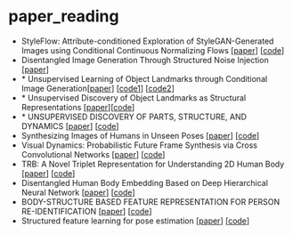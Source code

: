 # paper_reading
- StyleFlow: Attribute-conditioned Exploration of StyleGAN-Generated Images using Conditional Continuous Normalizing Flows [[paper](https://arxiv.org/pdf/2008.02401.pdf)] [[code](https://github.com/RameenAbdal/StyleFlow)]
- Disentangled Image Generation Through Structured Noise Injection [[paper](https://openaccess.thecvf.com/content_CVPR_2020/papers/Alharbi_Disentangled_Image_Generation_Through_Structured_Noise_Injection_CVPR_2020_paper.pdf)]
- \* Unsupervised Learning of Object Landmarks through Conditional Image Generation[[paper](https://arxiv.org/pdf/1806.07823.pdf)] [[code1](https://github.com/tomasjakab/imm)] [[code2](https://github.com/hqng/imm-pytorch)]
- \* Unsupervised Discovery of Object Landmarks as Structural Representations [[paper](https://arxiv.org/abs/1804.04412)][[code](https://github.com/YutingZhang/lmdis-rep)]
- \* UNSUPERVISED DISCOVERY OF PARTS, STRUCTURE, AND DYNAMICS [[paper](https://openreview.net/pdf?id=rJe10iC5K7)] [[code](https://github.com/zhenjia-xu/psd)]
- Synthesizing Images of Humans in Unseen Poses [[paper](https://openaccess.thecvf.com/content_cvpr_2018/papers/Balakrishnan_Synthesizing_Images_of_CVPR_2018_paper.pdf)] [[code](https://github.com/balakg/posewarp-cvpr2018)]
- Visual Dynamics: Probabilistic Future Frame Synthesis via Cross Convolutional Networks [[paper](https://arxiv.org/abs/1607.02586)] [[code](https://github.com/tfxue/visual-dynamics)]
- TRB: A Novel Triplet Representation for Understanding 2D Human Body [[paper](https://arxiv.org/abs/1910.11535)] [[code]()]
- Disentangled Human Body Embedding Based on Deep Hierarchical Neural Network [[paper](https://arxiv.org/pdf/1905.05622.pdf)] [[code](https://github.com/Juyong/DHNN_BodyRepresentation)]
- BODY-STRUCTURE BASED FEATURE REPRESENTATION FOR PERSON RE-IDENTIFICATION [[paper](http://charliememory.github.io/pdf/ICASSP15_Body-structure_based_feature_representation_for_person_re-identification.pdf)] [[code]()]
- Structured feature learning for pose estimation [[paper](https://static.aminer.cn/upload/pdf/program/573696026e3b12023e515ded_0.pdf)] [[code](https://github.com/chuxiaoselena/StructuredFeature)]
